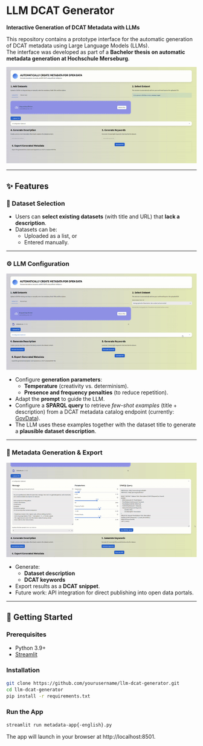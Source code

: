 # LLM DCAT Generator

**Interactive Generation of DCAT Metadata with LLMs**  

This repository contains a prototype interface for the automatic generation of DCAT metadata using Large Language Models (LLMs).  
The interface was developed as part of a **Bachelor thesis on automatic metadata generation at Hochschule Merseburg**.

![Selection Screen](img/selection.gif)  

---

## ✨ Features

### 🔎 Dataset Selection
- Users can **select existing datasets** (with title and URL) that **lack a description**.  
- Datasets can be:
  - Uploaded as a list, or  
  - Entered manually.  

---

### ⚙️ LLM Configuration
![Configuration Screen](img/configuration.gif)

- Configure **generation parameters**:
  - **Temperature** (creativity vs. determinism).  
  - **Presence and frequency penalties** (to reduce repetition).  
- Adapt the **prompt** to guide the LLM.  
- Configure a **SPARQL query** to retrieve *few-shot examples* (title + description) from a DCAT metadata catalog endpoint (currently: [GovData](https://www.govdata.de/)).  
- The LLM uses these examples together with the dataset title to generate a **plausible dataset description**.  

---

### 📝 Metadata Generation & Export
![Generation Screen](img/generation-export.gif)
- Generate:
  - **Dataset description**  
  - **DCAT keywords**  
- Export results as a **DCAT snippet**.  
- Future work: API integration for direct publishing into open data portals.  

---

## 🚀 Getting Started

### Prerequisites
- Python 3.9+  
- [Streamlit](https://streamlit.io/)  

### Installation
```bash
git clone https://github.com/yourusername/llm-dcat-generator.git
cd llm-dcat-generator
pip install -r requirements.txt
```

### Run the App
```bash
streamlit run metadata-app{-english}.py
```

The app will launch in your browser at http://localhost:8501.